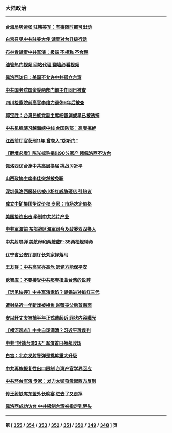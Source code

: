### 大陆政治
---
#### [台海局势紧张 驻韩美军：有事随时都可出动](../../pages/ncid277/n13796391.md?08052045) 
#### [白宫召见中共驻美大使 谴责对台升级行动](../../pages/ncid277/n13796385.md?08052045) 
#### [布林肯谴责中共军演：极端 不相称 不合理](../../pages/ncid277/n13796366.md?08052045) 
#### [油管热门视频 网站代理 翻墙必看视频](http://209.222.30.114:81/youtube.html?08052045)
#### [佩洛西访日：美国不允许中共孤立台湾](../../pages/ncid277/n13796343.md?08052045) 
#### [中共国务院国资委两部门前主任同日被查](../../pages/ncid277/n13796321.md?08052045) 
#### [四川检察院前高官李维力退休6年后被查](../../pages/ncid277/n13796239.md?08052045) 
#### [郭宝胜：台湾民族党副主席杨智渊或早已被诱捕](../../pages/ncid277/n13796167.md?08052045) 
#### [中共机舰演习越海峡中线 台国防部：高度挑衅](../../pages/ncid277/n13796120.md?08052045) 
#### [江西前厅官获刑11年 曾卷入“窃听门”](../../pages/ncid277/n13796187.md?08052045) 
#### [【翻墙必看】陈光标称捐出90%家产 赌佩洛西不访台](../../pages/ncid277/n13796147.md?08052045) 
#### [佩洛西访台逢中共高层换届 挑战习近平](../../pages/ncid277/n13796168.md?08052045) 
#### [山西政协主席李佳突然被免职](../../pages/ncid277/n13796166.md?08052045) 
#### [深圳佩洛西服装店被小粉红威胁砸店 引热议](../../pages/ncid277/n13796136.md?08052045) 
#### [成立中矿集团争议价权 专家：市场决定价格](../../pages/ncid277/n13796143.md?08052045) 
#### [美国接连出击 牵制中共芯片产业](../../pages/ncid277/n13795971.md?08052045) 
#### [中共军演前 东部战区海军司令及政委双双换人](../../pages/ncid277/n13795932.md?08052045) 
#### [中共射导弹 美航母和两艘载F-35两栖舰待命](../../pages/ncid277/n13795926.md?08052045) 
#### [辽宁省公安厅副厅长刘家铎落马](../../pages/ncid277/n13795945.md?08052045) 
#### [王友群：中共高官亦高危 退党方能保平安](../../pages/ncid277/n13795881.md?08052045) 
#### [欧智库：不要接受中共那套扭曲台湾的说辞](../../pages/ncid277/n13795852.md?08052045) 
#### [【远见快评】中共军演露馅？胡锡进对掐红三代](../../pages/ncid277/n13795871.md?08052045) 
#### [遭封杀近一年新戏被换角 赵薇丧父后首露面](../../pages/ncid277/n13795818.md?08052045) 
#### [安以轩丈夫被捕半年正式遭起诉 罪状内容曝光](../../pages/ncid277/n13795771.md?08052045) 
#### [【横河观点】中共自诩满清？习近平再误判](../../pages/ncid277/n13795866.md?08052045) 
#### [中共“封锁台湾3天” 军演首日匆匆收场](../../pages/ncid277/n13795824.md?08052045) 
#### [白宫：北京发射导弹是挑衅重大升级](../../pages/ncid277/n13795787.md?08052045) 
#### [中共再施报复性出口限制 台湾产官学界回应](../../pages/ncid277/n13795779.md?08052045) 
#### [中共环台军演 专家：发力太猛将激起西方反制](../../pages/ncid277/n13795658.md?08052045) 
#### [传王毅缺席东盟外长晚宴 进去了又走掉](../../pages/ncid277/n13795674.md?08052045) 
#### [佩洛西成功访台 中共遏制台湾被指走到尽头](../../pages/ncid277/n13795711.md?08052045) 

---
#### 第 [ [355](./355.md?08052045) / [354](./354.md?08052045) / [353](./353.md?08052045) / [352](./352.md?08052045) / [351](./351.md?08052045) / [350](./350.md?08052045) / [349](./349.md?08052045) / [348](./348.md?08052045) ] 页
